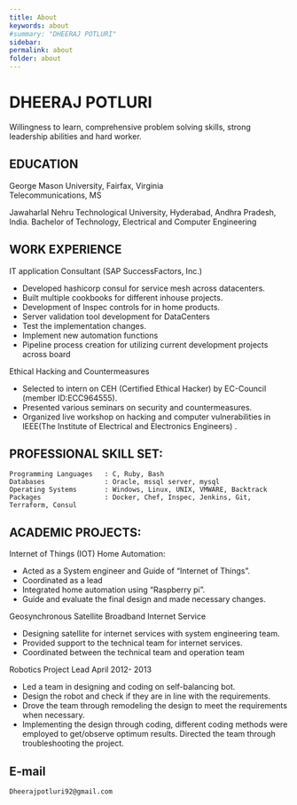 ```yaml
---
title: About
keywords: about
#summary: "DHEERAJ POTLURI"
sidebar: 
permalink: about
folder: about
---
```

# DHEERAJ POTLURI

Willingness to learn, comprehensive problem solving skills, strong leadership abilities and hard worker.


## EDUCATION
George Mason University, Fairfax, Virginia	
Telecommunications, MS

Jawaharlal Nehru Technological University, Hyderabad, Andhra Pradesh, India.
Bachelor of Technology, Electrical and Computer Engineering

## WORK EXPERIENCE

IT application Consultant (SAP SuccessFactors, Inc.)
   * Developed hashicorp consul for service mesh across datacenters.
   * Built multiple  cookbooks for different inhouse projects.
   * Development of Inspec controls for in home products. 
   * Server validation tool development for DataCenters
   * Test the implementation changes.
   * Implement new automation functions
   * Pipeline process creation for utilizing current development projects across board

Ethical Hacking and Countermeasures
   * Selected to intern on CEH (Certified Ethical Hacker) by EC-Council (member ID:ECC964555).
   * Presented various seminars on security and countermeasures.
   * Organized live workshop on hacking and computer vulnerabilities in IEEE(The Institute of Electrical and Electronics Engineers) .

## PROFESSIONAL SKILL SET:
    Programming Languages   : C, Ruby, Bash 
    Databases               : Oracle, mssql server, mysql
    Operating Systems       : Windows, Linux, UNIX, VMWARE, Backtrack
    Packages                : Docker, Chef, Inspec, Jenkins, Git, Terraform, Consul


## ACADEMIC PROJECTS:

Internet of Things (IOT) Home Automation:
   * Acted as a System engineer and Guide of “Internet of Things”.
   * Coordinated as a lead 
   * Integrated home automation using “Raspberry pi”.
   * Guide and evaluate the final design and made necessary changes.

Geosynchronous Satellite Broadband Internet Service		
   * Designing satellite for internet services with system engineering team.
   * Provided support to the technical team for internet services.
   * Coordinated between the technical team and operation team

Robotics Project Lead									April 2012- 2013
   * Led a team in designing and coding on self-balancing bot. 
   * Design the robot and check if they are in line with the requirements. 
   * Drove the team through remodeling the design to meet the requirements when necessary. 
   * Implementing the design through coding, different coding methods were employed to get/observe optimum results. Directed the team through troubleshooting the project.  

## E-mail
    Dheerajpotluri92@gmail.com